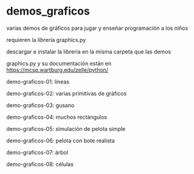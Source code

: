 # demos_graficos
varias demos de gráficos para jugar y enseñar programación a los niños


requieren la librería graphics.py

descargar e instalar la libreria en la misma carpeta que las demos

graphics.py y su documentación están en https://mcsp.wartburg.edu/zelle/python/


demo-graficos-01: lineas

demo-graficos-02: varias primitivas de gráficos

demo-graficos-03: gusano

demo-graficos-04: muchos rectángulos

demo-graficos-05: simulación de pelota simple

demo-graficos-06: pelota con bote realista

demo-graficos-07: árbol

demo-graficos-08: células


